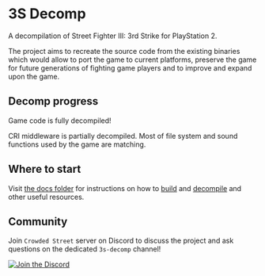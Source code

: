 # 3S Decomp

A decompilation of Street Fighter III: 3rd Strike for PlayStation 2.

The project aims to recreate the source code from the existing binaries which would allow to port the game to current platforms, preserve the game for future generations of fighting game players and to improve and expand upon the game.

## Decomp progress

Game code is fully decompiled!

CRI middleware is partially decompiled. Most of file system and sound functions used by the game are matching.

## Where to start

Visit [the docs folder](docs) for instructions on how to [build](docs/builde-guide.md) and [decompile](docs/decompiling.md) and other useful resources.

## Community

Join `Crowded Street` server on Discord to discuss the project and ask questions on the dedicated `3s-decomp` channel!

[![Join the Discord](https://dcbadge.limes.pink/api/server/https://discord.gg/wqs6BqYr8C)](https://discord.gg/wqs6BqYr8C)
